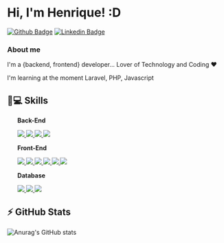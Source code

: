 
# Hi, I'm Henrique! :D
[![Github Badge](https://img.shields.io/badge/-Github-000?style=flat-square&logo=Github&logoColor=white&link=https://github.com/https://github.com/rikeprado)](https://github.com/https://github.com/rikeprado)
[![Linkedin Badge](https://img.shields.io/badge/-LinkedIn-blue?style=flat-square&logo=Linkedin&logoColor=white&link=https://www.linkedin.com/in/https://github.com/rikeprado/)](https://www.linkedin.com/in/https://github.com/rikeprado/)

### About me
I'm a {backend, frontend} developer... Lover of Technology and Coding ♥

[comment]: <> (<p>I currently work at Serpro <a href="google.com">SERPRO</a></p>)

<p>I'm learning at the moment Laravel, PHP, Javascript</p>






## 🚀💻 Skills
<ul>
  <strong>Back-End</strong><br/>
  <p>
    <a href="#">
      <img src="https://img.shields.io/badge/Laravel-FF2D20?style=for-the-badge&logo=laravel&logoColor=white" />
      <img src="https://img.shields.io/badge/PHP-777BB4?style=for-the-badge&logo=php&logoColor=white" />
      <img src="https://img.shields.io/badge/JavaScript-F7DF1E?style=for-the-badge&logo=javascript&logoColor=black" />
      <img src="https://img.shields.io/badge/Python-3776AB?style=for-the-badge&logo=python&logoColor=white" />
    </a>
  </p>
</ul>
<ul>
  <strong>Front-End</strong><br/>
  <p>
    <a href="#">
      <img src="https://img.shields.io/badge/Vue.js-35495E?style=for-the-badge&logo=vue-dot-js&logoColor=4FC08D" />
      <img src="https://img.shields.io/badge/React-20232A?style=for-the-badge&logo=react&logoColor=61DAFB" />
      <img src="https://img.shields.io/badge/Bootstrap-563D7C?style=for-the-badge&logo=bootstrap&logoColor=white" />
      <img src="https://img.shields.io/badge/jQuery-0769AD?style=for-the-badge&logo=jquery&logoColor=white" />
      <img src="https://img.shields.io/badge/HTML5-E34F26?style=for-the-badge&logo=html5&logoColor=white" />
      <img src="https://img.shields.io/badge/CSS3-1572B6?style=for-the-badge&logo=css3&logoColor=white" />
    </a>
  </p>
</ul>
<ul>
  <strong>Database</strong><br/>
  <p>
    <a href="#">
      <img src="https://img.shields.io/badge/MySQL-00000F?style=for-the-badge&logo=mysql&logoColor=white" />
      <img src="https://img.shields.io/badge/MariaDB-003545?style=for-the-badge&logo=mariadb&logoColor=white" />
      <img src="https://img.shields.io/badge/Microsoft%20SQL%20Sever-CC2927?style=for-the-badge&logo=microsoft%20sql%20server&logoColor=white" />
    </a>
  </p>
</ul>



## ⚡ GitHub Stats
![Anurag's GitHub stats](https://github-readme-stats.vercel.app/api?username=rikeprado&show_icons=true&theme=tokyonight)

